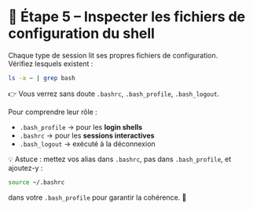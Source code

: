 
# 🧩 Étape 5 – Inspecter les fichiers de configuration du shell

Chaque type de session lit ses propres fichiers de configuration.  
Vérifiez lesquels existent :

```bash
ls -a ~ | grep bash
````

👉 Vous verrez sans doute `.bashrc`, `.bash_profile`, `.bash_logout`.

Pour comprendre leur rôle :

* `.bash_profile` → pour les **login shells**
* `.bashrc` → pour les **sessions interactives**
* `.bash_logout` → exécuté à la déconnexion

💡 Astuce : mettez vos alias dans `.bashrc`, pas dans `.bash_profile`,
et ajoutez-y :

```bash
source ~/.bashrc
```

dans votre `.bash_profile` pour garantir la cohérence. 🧠
